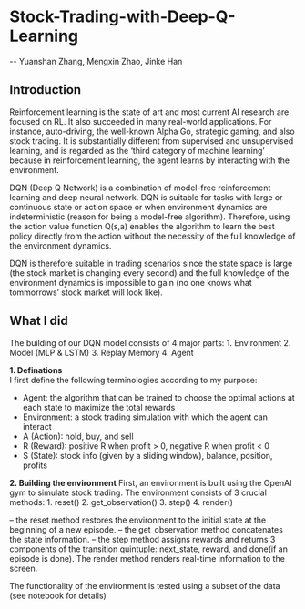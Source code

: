 # Stock-Trading-with-Deep-Q-Learning
-- Yuanshan Zhang, Mengxin Zhao, Jinke Han

## Introduction
Reinforcement learning is the state of art and most current AI research are focused on RL. It also succeeded in many real-world applications. For instance, auto-driving, the well-known Alpha Go, strategic gaming, and also stock trading. It is substantially different from supervised and unsupervised learning, and is regarded as the ‘third category of machine learning’ because in reinforcement learning, the agent learns by interacting with the environment.

DQN (Deep Q Network) is a combination of model-free reinforcement learning and deep neural network. DQN is suitable for tasks with large or continuous state or action space or when environment dynamics are indeterministic (reason for being a model-free algorithm). Therefore, using the action value function Q(s,a) enables the algorithm to learn the best policy directly from the action without the necessity of the full knowledge of the environment dynamics. 

DQN is therefore suitable in trading scenarios since the state space is large (the stock market is changing every second) and the full knowledge of the environment dynamics is impossible to gain (no one knows what tommorrows’ stock market will look like).

## What I did
The building of our DQN model consists of 4 major parts: 1. Environment  2. Model (MLP & LSTM) 3. Replay Memory 4. Agent

**1. Definations**\
I first define the following terminologies according to my purpose:
- Agent: the algorithm that can be trained to choose the optimal actions at each state to maximize the total rewards
- Environment: a stock trading simulation with which the agent can interact
- A (Action): hold, buy, and sell
- R (Reward): positive R when profit > 0, negative R when profit < 0
- S (State): stock info (given by a sliding window), balance, position, profits

**2. Building the environment**
First, an environment is built using the OpenAI gym to simulate stock trading. The environment consists of 3 crucial methods: 1. reset() 2. get_observation() 3. step() 4. render()

– the reset method restores the environment to the initial state at the beginning of a new episode. 
– the get_observation method concatenates the state information. 
– the step method assigns rewards and returns 3 components of the transition quintuple: next_state, reward, and done(if an episode is done). The render method renders real-time information to the screen. 

The functionality of the environment is tested using a subset of the data (see notebook for details)

